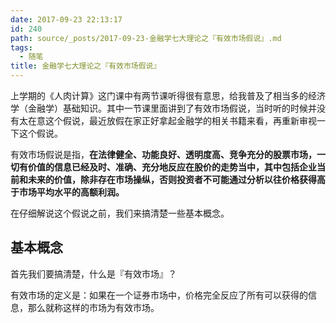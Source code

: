```yaml
---
date: 2017-09-23 22:13:17
id: 240
path: source/_posts/2017-09-23-金融学七大理论之『有效市场假说』.md
tags:
  - 随笔
title: 金融学七大理论之『有效市场假说』
---
```


上学期的《人肉计算》这门课中有两节课听得很有意思，给我普及了相当多的经济学（金融学）基础知识。其中一节课里面讲到了有效市场假说，当时听的时候并没有太在意这个假说，最近放假在家正好拿起金融学的相关书籍来看，再重新审视一下这个假说。

有效市场假说是指，**在法律健全、功能良好、透明度高、竞争充分的股票市场，一切有价值的信息已经及时、准确、充分地反应在股价的走势当中，其中包括企业当前和未来的价值，除非存在市场操纵，否则投资者不可能通过分析以往价格获得高于市场平均水平的高额利润。**

在仔细解说这个假说之前，我们来搞清楚一些基本概念。

## 基本概念

首先我们要搞清楚，什么是『有效市场』？

有效市场的定义是：如果在一个证券市场中，价格完全反应了所有可以获得的信息，那么就称这样的市场为有效市场。